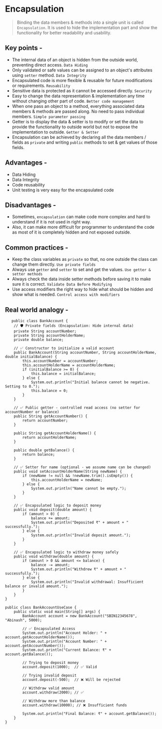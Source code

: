 # Encapsulation
> Binding the data members & methods into a single unit is called `Encapsulation`.
> It is used to hide the implementation part and show the functionality for better readability and usability.



## Key points -
- The internal data of an object is hidden from the outside world, preventing direct access. `Data Hiding`
- Only validated or safe values can be assigned to an object's attributes using `setter` method. `Data Integrity`
- Encapsulated code is more flexible & reusable for future modifications or requirements. `Reusability`
- Sensitive data is protected as it cannot be accessed directly. `Security`
- Easy to change the data representation & implementation any time without changing other part of code. `Better code management`
- When one pass an object to a method, everything associated data members & methods are passed along. No need to pass individual
  members. `Simple parameter passing`
- Getter is to display the data & setter is to modify or set the data to provide the functionality to outside world but not to expose
  the implementation to outside. `Getter & Setter`
- Encapsulation can be achieved by declaring all the data members / fields as `private` and writing `public` methods to set & get values of those
  fields.


## Advantages -
- Data Hiding
- Data Integrity
- Code reusability
- Unit testing is very easy for the encapsulated code



## Disadvantages -
- Sometimes, `encapsulation` can make code more complex and hard to understand if it is not used in right way.
- Also, it can make more difficult for programmer to understand the code as most of it is completely hidden and not exposed outside.


## Common practices -
- Keep the class variables as `private` so that, no one outside the class can change them directly. `Use private fields`
- Always use `getter` and `setter` to set and get the values. `Use getter & setter methods`
- Always check the data inside setter methods before saving it to make sure it is correct. `Validate Data Before Modifying`
- Use access modifiers the right way to hide what should be hidden and show what is needed. `Control access with modifiers`


## Real world analogy -
```
   public class BankAccount {
    // 🛡️ Private fields (Encapsulation: Hide internal data)
    private String accountNumber;
    private String accountHolderName;
    private double balance;

    // ✅ Constructor to initialize a valid account
    public BankAccount(String accountNumber, String accountHolderName, double initialBalance) {
        this.accountNumber = accountNumber;
        this.accountHolderName = accountHolderName;
        if (initialBalance >= 0) {
            this.balance = initialBalance;
        } else {
            System.out.println("Initial balance cannot be negative. Setting to 0.");
            this.balance = 0;
        }
    }

    // ✅ Public getter - controlled read access (no setter for accountNumber or balance)
    public String getAccountNumber() {
        return accountNumber;
    }

    public String getAccountHolderName() {
        return accountHolderName;
    }

    public double getBalance() {
        return balance;
    }

    // ✅ Setter for name (optional - we assume name can be changed)
    public void setAccountHolderName(String newName) {
        if (newName != null && !newName.trim().isEmpty()) {
            this.accountHolderName = newName;
        } else {
            System.out.println("Name cannot be empty.");
        }
    }

    // ✅ Encapsulated logic to deposit money
    public void deposit(double amount) {
        if (amount > 0) {
            balance += amount;
            System.out.println("Deposited ₹" + amount + " successfully.");
        } else {
            System.out.println("Invalid deposit amount.");
        }
    }

    // ✅ Encapsulated logic to withdraw money safely
    public void withdraw(double amount) {
        if (amount > 0 && amount <= balance) {
            balance -= amount;
            System.out.println("Withdrew ₹" + amount + " successfully.");
        } else {
            System.out.println("Invalid withdrawal: Insufficient balance or invalid amount.");
        }
    }
}

public class BankAccountUseCase {
    public static void main(String[] args) {
        BankAccount account = new BankAccount("SBIN12345678", "Abinash", 5000);

        // ✅ Encapsulated Access
        System.out.println("Account Holder: " + account.getAccountHolderName());
        System.out.println("Account Number: " + account.getAccountNumber());
        System.out.println("Current Balance: ₹" + account.getBalance());

        // Trying to deposit money
        account.deposit(1000);  // ✅ Valid

        // Trying invalid deposit
        account.deposit(-500);  // ❌ Will be rejected

        // Withdraw valid amount
        account.withdraw(2000); // ✅

        // Withdraw more than balance
        account.withdraw(10000); // ❌ Insufficient funds

        System.out.println("Final Balance: ₹" + account.getBalance());
    }
}
```